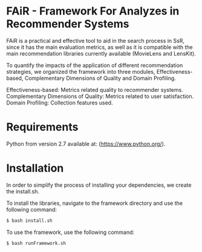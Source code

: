 # FAiR - Framework For Analyzes in Recommender Systems

FAiR is a practical and effective tool to aid in the search process in SsR, since it has the main evaluation metrics, as well as it is compatible with the main recommendation libraries currently available (MovieLens and LensKit).

To quantify the impacts of the application of different recommendation strategies, we organized the framework into three modules, Effectiveness-based, Complementary Dimensions of Quality and Domain Profiling.

Effectiveness-based: Metrics related quality to recommender systems.
Complementary Dimensions of Quality: Metrics related to user satisfaction.
Domain Profiling: Collection features used.

# Requirements

Python from version 2.7 available at: (https://www.python.org/).

# Installation

In order to simplify the process of installing your dependencies, we create the install.sh.

To install the libraries, navigate to the framework directory and use the following command:

```bash
$ bash install.sh
```
To use the framework, use the following command:

```bash
$ bash runFramework.sh
```
